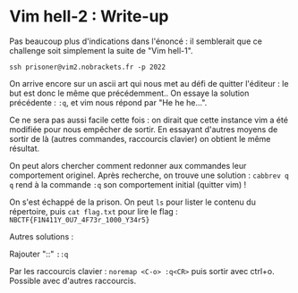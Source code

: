 # Vim hell-2 : Write-up

Pas beaucoup plus d'indications dans l'énoncé : il semblerait que ce challenge soit simplement la suite de "Vim hell-1".

`ssh prisoner@vim2.nobrackets.fr -p 2022`

On arrive encore sur un ascii art qui nous met au défi de quitter l'éditeur : le but est donc le même que précédemment..
On essaye la solution précédente : `:q`, et vim nous répond par "He he he...".

Ce ne sera pas aussi facile cette fois : on dirait que cette instance vim a été modifiée pour nous empêcher de sortir.
En essayant d'autres moyens de sortir de là (autres commandes, raccourcis clavier) on obtient le même résultat.

On peut alors chercher comment redonner aux commandes leur comportement originel. Après recherche, on trouve une solution : 
`cabbrev q q`
rend à la commande `:q` son comportement initial (quitter vim) !


On s'est échappé de la prison.
On peut `ls` pour lister le contenu du répertoire, puis
`cat flag.txt` pour lire le flag : `NBCTF{F1N411Y_0U7_4F73r_1000_Y34r5}`

Autres solutions :

Rajouter "::"
`::q`

Par les raccourcis clavier : 
`noremap <C-o> :q<CR>` puis sortir avec ctrl+o. Possible avec d'autres raccourcis.